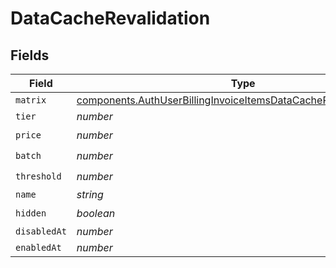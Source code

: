 # DataCacheRevalidation


## Fields

| Field                                                                                                                                                  | Type                                                                                                                                                   | Required                                                                                                                                               | Description                                                                                                                                            |
| ------------------------------------------------------------------------------------------------------------------------------------------------------ | ------------------------------------------------------------------------------------------------------------------------------------------------------ | ------------------------------------------------------------------------------------------------------------------------------------------------------ | ------------------------------------------------------------------------------------------------------------------------------------------------------ |
| `matrix`                                                                                                                                               | [components.AuthUserBillingInvoiceItemsDataCacheRevalidationMatrix](../../models/components/authuserbillinginvoiceitemsdatacacherevalidationmatrix.md) | :heavy_minus_sign:                                                                                                                                     | N/A                                                                                                                                                    |
| `tier`                                                                                                                                                 | *number*                                                                                                                                               | :heavy_minus_sign:                                                                                                                                     | N/A                                                                                                                                                    |
| `price`                                                                                                                                                | *number*                                                                                                                                               | :heavy_check_mark:                                                                                                                                     | N/A                                                                                                                                                    |
| `batch`                                                                                                                                                | *number*                                                                                                                                               | :heavy_check_mark:                                                                                                                                     | N/A                                                                                                                                                    |
| `threshold`                                                                                                                                            | *number*                                                                                                                                               | :heavy_check_mark:                                                                                                                                     | N/A                                                                                                                                                    |
| `name`                                                                                                                                                 | *string*                                                                                                                                               | :heavy_minus_sign:                                                                                                                                     | N/A                                                                                                                                                    |
| `hidden`                                                                                                                                               | *boolean*                                                                                                                                              | :heavy_check_mark:                                                                                                                                     | N/A                                                                                                                                                    |
| `disabledAt`                                                                                                                                           | *number*                                                                                                                                               | :heavy_minus_sign:                                                                                                                                     | N/A                                                                                                                                                    |
| `enabledAt`                                                                                                                                            | *number*                                                                                                                                               | :heavy_minus_sign:                                                                                                                                     | N/A                                                                                                                                                    |